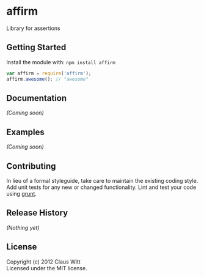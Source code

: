 # affirm

Library for assertions

## Getting Started
Install the module with: `npm install affirm`

```javascript
var affirm = require('affirm');
affirm.awesome(); // "awesome"
```

## Documentation
_(Coming soon)_

## Examples
_(Coming soon)_

## Contributing
In lieu of a formal styleguide, take care to maintain the existing coding style. Add unit tests for any new or changed functionality. Lint and test your code using [grunt](https://github.com/cowboy/grunt).

## Release History
_(Nothing yet)_

## License
Copyright (c) 2012 Claus Witt  
Licensed under the MIT license.
